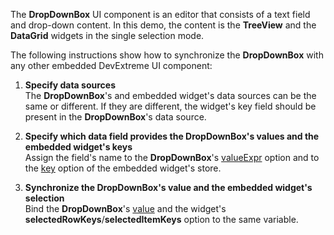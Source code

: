 The **DropDownBox** UI component is an editor that consists of a text field and drop-down content. In this demo, the content is the **TreeView** and the **DataGrid** widgets in the single selection mode. 

The following instructions show how to synchronize the **DropDownBox** with any other embedded DevExtreme UI component:

1. **Specify data sources**    
The **DropDownBox**'s and embedded widget's data sources can be the same or different. If they are different, the widget's key field should be present in the **DropDownBox**'s data source.        

2. **Specify which data field provides the DropDownBox's values and the embedded widget's keys**       
Assign the field's name to the **DropDownBox**'s [valueExpr](/Documentation/ApiReference/UI_Widgets/dxDropDownBox/Configuration/#valueExpr) option and to the [key](/Documentation/ApiReference/Data_Layer/ArrayStore/Configuration/#key) option of the embedded widget's store.

3. **Synchronize the DropDownBox's value and the embedded widget's selection**                        
Bind the **DropDownBox**'s [value](/Documentation/ApiReference/UI_Widgets/dxDropDownBox/Configuration/#value) and the widget's **selectedRowKeys**/**selectedItemKeys** option to the same variable. 